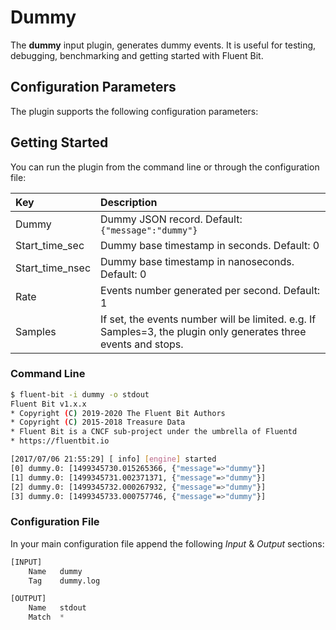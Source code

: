 # Dummy

The **dummy** input plugin, generates dummy events. It is useful for testing, debugging, benchmarking and getting started with Fluent Bit.

## Configuration Parameters

The plugin supports the following configuration parameters:

## Getting Started

You can run the plugin from the command line or through the configuration file:

| Key | Description |
| :--- | :--- |
| Dummy | Dummy JSON record. Default: `{"message":"dummy"}` |
| Start\_time\_sec | Dummy base timestamp in seconds. Default: 0 |
| Start\_time\_nsec | Dummy base timestamp in nanoseconds. Default: 0 |
| Rate | Events number generated per second. Default: 1 |
| Samples | If set, the events number will be limited. e.g. If Samples=3, the plugin only generates three events and stops. |

### Command Line

```bash
$ fluent-bit -i dummy -o stdout
Fluent Bit v1.x.x
* Copyright (C) 2019-2020 The Fluent Bit Authors
* Copyright (C) 2015-2018 Treasure Data
* Fluent Bit is a CNCF sub-project under the umbrella of Fluentd
* https://fluentbit.io

[2017/07/06 21:55:29] [ info] [engine] started
[0] dummy.0: [1499345730.015265366, {"message"=>"dummy"}]
[1] dummy.0: [1499345731.002371371, {"message"=>"dummy"}]
[2] dummy.0: [1499345732.000267932, {"message"=>"dummy"}]
[3] dummy.0: [1499345733.000757746, {"message"=>"dummy"}]
```

### Configuration File

In your main configuration file append the following _Input_ & _Output_ sections:

```python
[INPUT]
    Name   dummy
    Tag    dummy.log

[OUTPUT]
    Name   stdout
    Match  *
```

